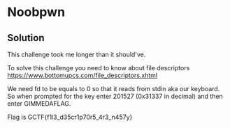 # Noobpwn

## Solution

This challenge took me longer than it should've.

To solve this challenge you need to know about file descriptors https://www.bottomupcs.com/file_descriptors.xhtml

We need fd to be equals to 0 so that it reads from stdin aka our keyboard. So when prompted for the key enter 201527 (0x31337 in decimal) and then enter GIMMEDAFLAG.

Flag is GCTF{f1l3\_d35cr1p70r5\_4r3_n457y}
